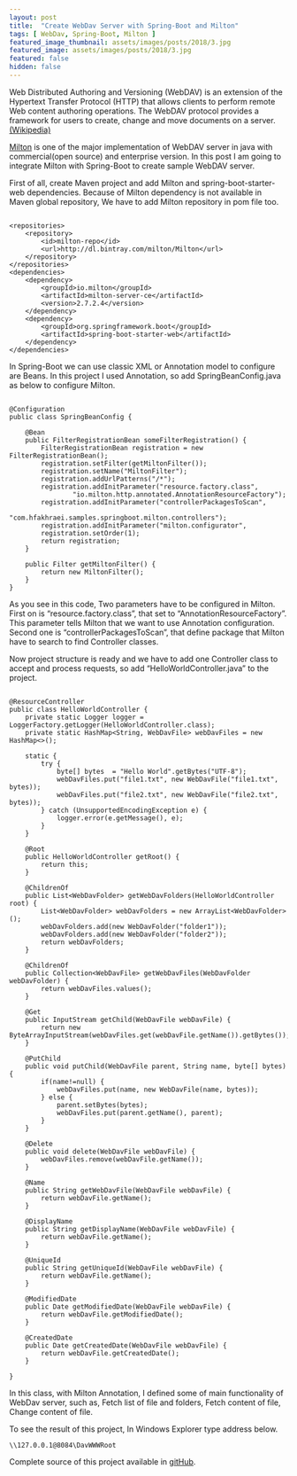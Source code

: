 ```yaml
---
layout: post
title:  "Create WebDav Server with Spring-Boot and Milton"
tags: [ WebDav, Spring-Boot, Milton ]
featured_image_thumbnail: assets/images/posts/2018/3.jpg
featured_image: assets/images/posts/2018/3.jpg
featured: false
hidden: false
---
```

Web Distributed Authoring and Versioning (WebDAV) is an extension of the Hypertext Transfer Protocol (HTTP) that allows clients to perform remote Web content authoring operations. The WebDAV protocol provides a framework for users to create, change and move documents on a server. [(Wikipedia)](https://en.wikipedia.org/wiki/WebDAV)

[Milton](http://milton.io/) is one of the major implementation of WebDAV server in java with commercial(open source) and enterprise version. In this post I am going to integrate Milton with Spring-Boot to create sample WebDAV server.

First of all, create Maven project and add Milton and spring-boot-starter-web dependencies. Because of Milton dependency is not available in Maven global repository, We have to add Milton repository in pom file too.

<pre><code class="language-markup">
&lt;repositories&gt;
    &lt;repository&gt;
        &lt;id&gt;milton-repo&lt;/id&gt;
        &lt;url&gt;http://dl.bintray.com/milton/Milton&lt;/url&gt;
    &lt;/repository&gt;
&lt;/repositories&gt;
&lt;dependencies&gt;
    &lt;dependency&gt;
        &lt;groupId&gt;io.milton&lt;/groupId&gt;
        &lt;artifactId&gt;milton-server-ce&lt;/artifactId&gt;
        &lt;version&gt;2.7.2.4&lt;/version&gt;
    &lt;/dependency&gt;
    &lt;dependency&gt;
        &lt;groupId&gt;org.springframework.boot&lt;/groupId&gt;
        &lt;artifactId&gt;spring-boot-starter-web&lt;/artifactId&gt;
    &lt;/dependency&gt;
&lt;/dependencies&gt;
</code></pre>

In Spring-Boot we can use classic XML or Annotation model to configure are Beans. In this project I used Annotation, so add SpringBeanConfig.java as below to configure Milton.

<pre><code class="language-java">
@Configuration
public class SpringBeanConfig {
 
    @Bean
    public FilterRegistrationBean someFilterRegistration() {
        FilterRegistrationBean registration = new FilterRegistrationBean();
        registration.setFilter(getMiltonFilter());
        registration.setName("MiltonFilter");
        registration.addUrlPatterns("/*");
        registration.addInitParameter("resource.factory.class",
                "io.milton.http.annotated.AnnotationResourceFactory");
        registration.addInitParameter("controllerPackagesToScan",
                "com.hfakhraei.samples.springboot.milton.controllers");
        registration.addInitParameter("milton.configurator",
        registration.setOrder(1);
        return registration;
    }
 
    public Filter getMiltonFilter() {
        return new MiltonFilter();
    }
}
</code></pre>


As you see in this code, Two parameters have to be configured in Milton.  First on is “resource.factory.class”, that set to “AnnotationResourceFactory”. This parameter tells Milton that we want to use Annotation configuration. Second one is “controllerPackagesToScan”, that define package that Milton have to search to find Controller classes.

Now project structure is ready and we have to add one Controller class to accept and process requests, so add “HelloWorldController.java” to the project.

<pre><code class="language-java">
@ResourceController
public class HelloWorldController {
    private static Logger logger = LoggerFactory.getLogger(HelloWorldController.class);
    private static HashMap&lt;String, WebDavFile> webDavFiles = new HashMap&lt;>();
 
    static {
        try {
            byte[] bytes  = "Hello World".getBytes("UTF-8");
            webDavFiles.put("file1.txt", new WebDavFile("file1.txt", bytes));
            webDavFiles.put("file2.txt", new WebDavFile("file2.txt", bytes));
        } catch (UnsupportedEncodingException e) {
            logger.error(e.getMessage(), e);
        }
    }
 
    @Root
    public HelloWorldController getRoot() {
        return this;
    }
 
    @ChildrenOf
    public List&lt;WebDavFolder> getWebDavFolders(HelloWorldController root) {
        List&lt;WebDavFolder> webDavFolders = new ArrayList&lt;WebDavFolder>();
        webDavFolders.add(new WebDavFolder("folder1"));
        webDavFolders.add(new WebDavFolder("folder2"));
        return webDavFolders;
    }
 
    @ChildrenOf
    public Collection&lt;WebDavFile> getWebDavFiles(WebDavFolder webDavFolder) {
        return webDavFiles.values();
    }
 
    @Get
    public InputStream getChild(WebDavFile webDavFile) {
        return new ByteArrayInputStream(webDavFiles.get(webDavFile.getName()).getBytes());
    }
 
    @PutChild
    public void putChild(WebDavFile parent, String name, byte[] bytes) {
        if(name!=null) {
            webDavFiles.put(name, new WebDavFile(name, bytes));
        } else {
            parent.setBytes(bytes);
            webDavFiles.put(parent.getName(), parent);
        }
    }
 
    @Delete
    public void delete(WebDavFile webDavFile) {
        webDavFiles.remove(webDavFile.getName());
    }
 
    @Name
    public String getWebDavFile(WebDavFile webDavFile) {
        return webDavFile.getName();
    }
 
    @DisplayName
    public String getDisplayName(WebDavFile webDavFile) {
        return webDavFile.getName();
    }
 
    @UniqueId
    public String getUniqueId(WebDavFile webDavFile) {
        return webDavFile.getName();
    }
 
    @ModifiedDate
    public Date getModifiedDate(WebDavFile webDavFile) {
        return webDavFile.getModifiedDate();
    }
 
    @CreatedDate
    public Date getCreatedDate(WebDavFile webDavFile) {
        return webDavFile.getCreatedDate();
    }
 
}
</code></pre>


In this class, with Milton Annotation, I defined some of main functionality of WebDav server, such as, Fetch list of file and folders, Fetch content of file, Change content of file.

To see the result of this project, In Windows Explorer type address below.

```
\\127.0.0.1@8084\DavWWWRoot
```

Complete source of this project available in [gitHub](https://github.com/HFakhraei/spring-boot-samples/tree/master/spring-boot-milton).
